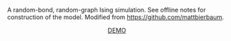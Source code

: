 A random-bond, random-graph Ising simulation.  See offline notes for construction of the model.  Modified from https://github.com/mattbierbaum.

<center><a href="http://mgn2109.github.io/ising.js">DEMO</a></center>
